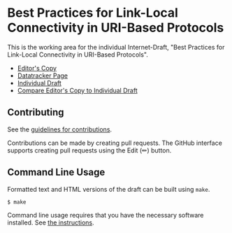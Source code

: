 # Best Practices for Link-Local Connectivity in URI-Based Protocols

This is the working area for the individual Internet-Draft, "Best Practices for Link-Local Connectivity in URI-Based Protocols".

* [Editor's Copy](https://DavidSchinazi.github.io/draft-schinazi-httpbis-link-local-uri-bcp/#go.draft-schinazi-httpbis-link-local-uri-bcp.html)
* [Datatracker Page](https://datatracker.ietf.org/doc/draft-schinazi-httpbis-link-local-uri-bcp)
* [Individual Draft](https://datatracker.ietf.org/doc/html/draft-schinazi-httpbis-link-local-uri-bcp)
* [Compare Editor's Copy to Individual Draft](https://DavidSchinazi.github.io/draft-schinazi-httpbis-link-local-uri-bcp/#go.draft-schinazi-httpbis-link-local-uri-bcp.diff)


## Contributing

See the
[guidelines for contributions](https://github.com/DavidSchinazi/draft-schinazi-httpbis-link-local-uri-bcp/blob/main/CONTRIBUTING.md).

Contributions can be made by creating pull requests.
The GitHub interface supports creating pull requests using the Edit (✏) button.


## Command Line Usage

Formatted text and HTML versions of the draft can be built using `make`.

```sh
$ make
```

Command line usage requires that you have the necessary software installed.  See
[the instructions](https://github.com/martinthomson/i-d-template/blob/main/doc/SETUP.md).

